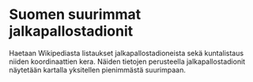 # Suomen suurimmat jalkapallostadionit
Haetaan Wikipediasta listaukset jalkapallostadioneista sekä kuntalistaus niiden koordinaattien kera.
Näiden tietojen perusteella jalkapallostadionit näytetään kartalla yksitellen pienimmästä suurimpaan.
